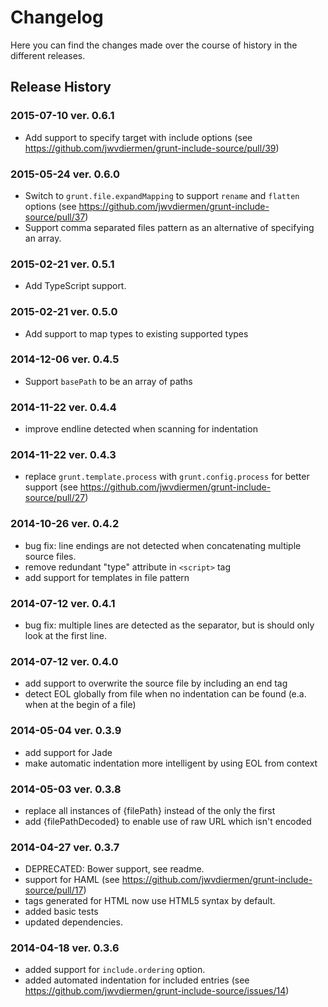 # Changelog

Here you can find the changes made over the course of history in the different releases.

## Release History

### 2015-07-10 ver. 0.6.1

* Add support to specify target with include options (see https://github.com/jwvdiermen/grunt-include-source/pull/39)

### 2015-05-24 ver. 0.6.0

* Switch to `grunt.file.expandMapping` to support `rename` and `flatten` options (see https://github.com/jwvdiermen/grunt-include-source/pull/37)
* Support comma separated files pattern as an alternative of specifying an array.

### 2015-02-21 ver. 0.5.1

* Add TypeScript support.

### 2015-02-21 ver. 0.5.0

* Add support to map types to existing supported types

### 2014-12-06 ver. 0.4.5

* Support `basePath` to be an array of paths

### 2014-11-22 ver. 0.4.4

* improve endline detected when scanning for indentation

### 2014-11-22 ver. 0.4.3

* replace `grunt.template.process` with `grunt.config.process` for better support (see https://github.com/jwvdiermen/grunt-include-source/pull/27)

### 2014-10-26 ver. 0.4.2

* bug fix: line endings are not detected when concatenating multiple source files.
* remove redundant "type" attribute in `<script>` tag
* add support for templates in file pattern

### 2014-07-12 ver. 0.4.1

* bug fix: multiple lines are detected as the separator, but is should only look at the first line.

### 2014-07-12 ver. 0.4.0

* add support to overwrite the source file by including an end tag
* detect EOL globally from file when no indentation can be found (e.a. when at the begin of a file)

### 2014-05-04 ver. 0.3.9

* add support for Jade
* make automatic indentation more intelligent by using EOL from context

### 2014-05-03 ver. 0.3.8

* replace all instances of {filePath} instead of the only the first
* add {filePathDecoded} to enable use of raw URL which isn't encoded

### 2014-04-27 ver. 0.3.7

* DEPRECATED: Bower support, see readme.
* support for HAML (see https://github.com/jwvdiermen/grunt-include-source/pull/17)
* tags generated for HTML now use HTML5 syntax by default.
* added basic tests
* updated dependencies.

### 2014-04-18 ver. 0.3.6

* added support for `include.ordering` option. 
* added automated indentation for included entries (see https://github.com/jwvdiermen/grunt-include-source/issues/14)
